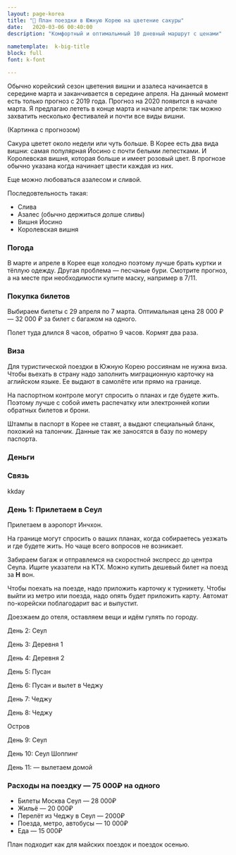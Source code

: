 ```yaml
---
layout: page-korea
title: "🌸 План поездки в Южную Корею на цветение сакуры"
date:   2020-03-06 00:40:00
description: "Комфортный и оптимальмный 10 дневный маршрут с ценами"
 
nametemplate:  k-big-title
block: full
font: k-font

---
```


Обычно корейский сезон цветения вишни и азалеса начинается в середине марта и заканчивается в середине апреля. На данный момент есть только прогноз с 2019 года. Прогноз на 2020 появится в начале марта. Я предлагаю лететь в конце марта и начале апреля: так можно захватить несколько фестивалей и почти все виды вишни.

(Картинка с прогнозом)



Сакура цветет около недели или чуть больше. В Корее есть два вида вишни: самая популярная Йосино с почти белыми лепестками. И Королевская вишня, которая больше и имеет розовый цвет. В прогнозе обычно указана когда начинает цвести каждая из них.

Еще можно любоваться азалесом и сливой. 

Последовтельность такая:

- Слива
- Азалес (обычно держиться долше сливы)
- Вишня Йосино
- Королевская вишня
  

### Погода

В марте и апреле в Корее еще холодно поэтому  лучше брать куртки и тёплую одежду. Другая проблема — песчаные бури. Смотрите прогноз, а на месте при необходимости купите маску, например в 7/11.



### Покупка билетов 

Выбираем билеты с 29 апреля по 7 марта. Оптимальная цена 28 000 ₽ — 32 000 ₽ за билет с багажом на одного.

Полет туда длился 8 часов, обратно 9 часов. Кормят два раза.

### Виза

Для туристической поездки в Южную Корею россиянам не нужна виза. Чтобы вьехать в страну надо заполнить миграционную карточку на аглийском языке. Ее выдают в самолёте или прямо на границе. 

На паспортном контроле могут спросить о планах и где будете жить. Поэтому лучше с собой иметь распечатку или электронней копии обратных билетов и брони. 

Штампы в паспорт в Корее не ставят, а выдают специальный бланк, похожий на талончик. Данные так же заносятся в базу по номеру паспорта.

### Деньги



### Связь

kkday



### День 1: Прилетаем в Сеул

Прилетаем в аэропорт Инчхон.

На границе могут спросить о ваших планах, когда собираетесь уезжать и где будете жить. Но чаще всего вопросов не возникает.

Забираем багаж и отправлемся на скоростной экспресс до центра Сеула. Ищите указатели на KTX. 
Можно купить дешевый билет на поезд за **Н** вон.



Чтобы поехать на поезде, надо приложить карточку к турникету. Чтобы выйти из метро или поезда, надо опять будет приложить карту. Автомат по-корейски поблагодарит вас и выпустит.

Доезжаем до отеля, оставляем вещи и идём гулять по городу. 


День 2: Сеул

День 3: Деревня 1

День 4: Деревня 2

День 5: Пусан

День 6: Пусан и вылет в Чеджу

День 7: Чеджу

День 8: Чеджу

Остров 

День 9: Сеул

День 10: Сеул
Шоппинг

День 11: — вылетаем домой

### Расходы на поездку — 75 000₽ на одного

- Билеты Москва Сеул — 28 000₽
- Жильё — 20 000₽
- Перелёт из Чеджу в Сеул — 2000₽
- Поезда, метро, автобусы — 10 000₽
- Еда — 15 000₽





План подходит как для майских поездок и поездок осенью.